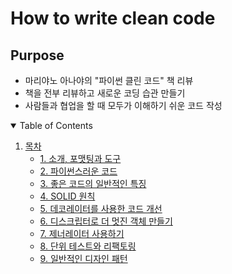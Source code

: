 # How to write clean code

## Purpose
- 마리야노 아나야의 "파이썬 클린 코드" 책 리뷰
- 책을 전부 리뷰하고 새로운 코딩 습관 만들기
- 사람들과 협업을 할 때 모두가 이해하기 쉬운 코드 작성

<!-- TABLE OF CONTENTS -->
<details open="open">
  <summary>Table of Contents</summary>
  <ol>
    <li>
      <a href="#목차">목차</a>
      <ul>
        <li><a href="https://github.com/YooGunWook/How_to_write_clean_code/tree/main/Chapter_1">1. 소개, 포맷팅과 도구</a></li>
        <li><a href="https://github.com/YooGunWook/How_to_write_clean_code/tree/main/Chapter_2">2. 파이썬스러운 코드</a></li>
        <li><a href="https://github.com/YooGunWook/How_to_write_clean_code/tree/main/Chapter_3">3. 좋은 코드의 일반적인 특징</a></li>
        <li><a href="https://github.com/YooGunWook/How_to_write_clean_code/tree/main/Chapter_4">4. SOLID 원칙</a></li>
        <li><a href="https://github.com/YooGunWook/How_to_write_clean_code/tree/main/Chapter_5">5. 데코레이터를 사용한 코드 개선</a></li>
        <li><a href="https://github.com/YooGunWook/How_to_write_clean_code/tree/main/Chapter_6">6. 디스크립터로 더 멋진 객체 만들기</a></li>
        <li><a href="https://github.com/YooGunWook/How_to_write_clean_code/tree/main/Chapter_7">7. 제너레이터 사용하기</a></li>
        <li><a href="https://github.com/YooGunWook/How_to_write_clean_code/tree/main/Chapter_8">8. 단위 테스트와 리팩토링</a></li>
        <li><a href="https://github.com/YooGunWook/How_to_write_clean_code/tree/main/Chapter_9">9. 일반적인 디자인 패턴</a></li>
      </ul>
  </ol>
</details>

